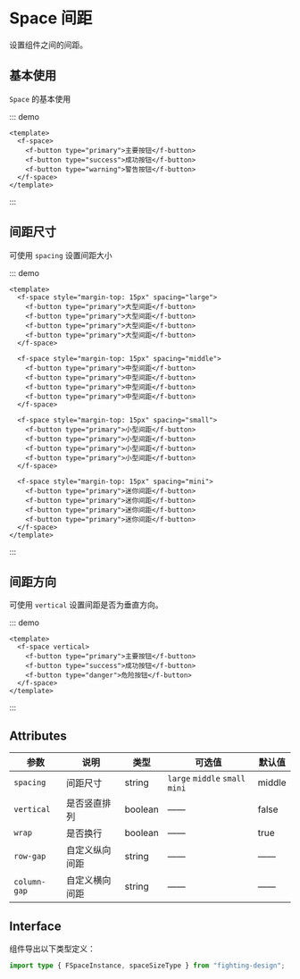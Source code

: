 # Space 间距

设置组件之间的间距。

## 基本使用

`Space` 的基本使用

::: demo

```vue
<template>
  <f-space>
    <f-button type="primary">主要按钮</f-button>
    <f-button type="success">成功按钮</f-button>
    <f-button type="warning">警告按钮</f-button>
  </f-space>
</template>
```

:::

## 间距尺寸

可使用 `spacing` 设置间距大小

::: demo

```vue
<template>
  <f-space style="margin-top: 15px" spacing="large">
    <f-button type="primary">大型间距</f-button>
    <f-button type="primary">大型间距</f-button>
    <f-button type="primary">大型间距</f-button>
    <f-button type="primary">大型间距</f-button>
  </f-space>

  <f-space style="margin-top: 15px" spacing="middle">
    <f-button type="primary">中型间距</f-button>
    <f-button type="primary">中型间距</f-button>
    <f-button type="primary">中型间距</f-button>
    <f-button type="primary">中型间距</f-button>
  </f-space>

  <f-space style="margin-top: 15px" spacing="small">
    <f-button type="primary">小型间距</f-button>
    <f-button type="primary">小型间距</f-button>
    <f-button type="primary">小型间距</f-button>
    <f-button type="primary">小型间距</f-button>
  </f-space>

  <f-space style="margin-top: 15px" spacing="mini">
    <f-button type="primary">迷你间距</f-button>
    <f-button type="primary">迷你间距</f-button>
    <f-button type="primary">迷你间距</f-button>
    <f-button type="primary">迷你间距</f-button>
  </f-space>
</template>
```

:::

## 间距方向

可使用 `vertical` 设置间距是否为垂直方向。

::: demo

```vue
<template>
  <f-space vertical>
    <f-button type="primary">主要按钮</f-button>
    <f-button type="success">成功按钮</f-button>
    <f-button type="danger">危险按钮</f-button>
  </f-space>
</template>
```

:::

## Attributes

| 参数         | 说明           | 类型    | 可选值                          | 默认值 |
| ------------ | -------------- | ------- | ------------------------------- | ------ |
| `spacing`    | 间距尺寸       | string  | `large` `middle` `small` `mini` | middle |
| `vertical`   | 是否竖直排列   | boolean | ——                              | false  |
| `wrap`       | 是否换行       | boolean | ——                              | true   |
| `row-gap`    | 自定义纵向间距 | string  | ——                              | ——     |
| `column-gap` | 自定义横向间距 | string  | ——                              | ——     |

## Interface

组件导出以下类型定义：

```ts
import type { FSpaceInstance, spaceSizeType } from "fighting-design";
```
